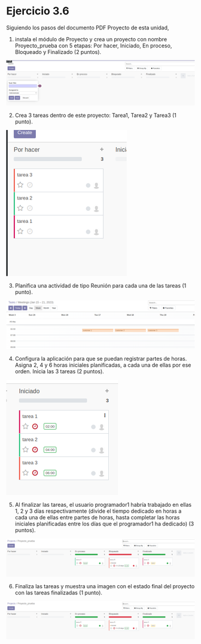 # Ejercicio 3.6

Siguiendo los pasos del documento PDF Proyecto de esta unidad, 

1. instala el módulo de Proyecto y crea un proyecto con nombre Proyecto_prueba con 5 etapas: Por hacer, Iniciado, En proceso, Bloqueado y Finalizado (2 puntos). 

![](./assets/3-6-1.png)


2. Crea 3 tareas dentro de este proyecto: Tarea1, Tarea2 y Tarea3 (1 punto).

![](./assets/3-6-2.png)


3. Planifica una actividad de tipo Reunión para cada una de las tareas (1 punto).
 
![](./assets/3-6-3.png)


4. Configura la aplicación para que se puedan registrar partes de horas. Asigna 2, 4 y 6 horas iniciales planificadas, a cada una de ellas por ese orden. Inicia las 3 tareas (2 puntos).
 
![](./assets/3-6-4.png)


5. Al finalizar las tareas, el usuario programador1 habría trabajado en ellas 1, 2 y 3 días respectivamente (divide el tiempo dedicado en horas a cada una de ellas entre partes de horas, hasta completar las horas iniciales planificadas entre los días que el programador1 ha dedicado) (3 puntos).
 
![](./assets/3-6-5.png)


6. Finaliza las tareas y muestra una imagen con el estado final del proyecto con las tareas finalizadas (1 punto).

![](./assets/3-6-5.png)